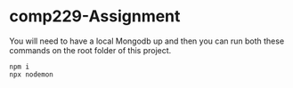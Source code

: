 ﻿# comp229-Assignment

You will need to have a local Mongodb up and then you can run both these commands on the root folder of this project.

```
npm i
npx nodemon
```
